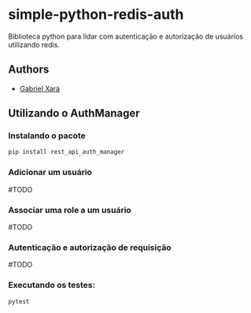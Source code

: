 # simple-python-redis-auth

Biblioteca python para lidar com autenticação e autorização de usuários utilizando redis.

## Authors

- [Gabriel Xará](https://github.com/gxara)

## Utilizando o AuthManager

### Instalando o pacote

```bash
pip install rest_api_auth_manager
```

### Adicionar um usuário

#TODO

### Associar uma role a um usuário

#TODO

### Autenticação e autorização de requisição

#TODO

### Executando os testes:

`pytest`
